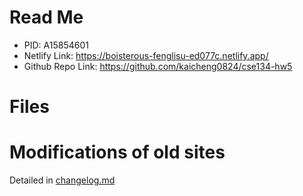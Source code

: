 # Read Me
- PID: A15854601
- Netlify Link: https://boisterous-fenglisu-ed077c.netlify.app/
- Github Repo Link: https://github.com/kaicheng0824/cse134-hw5 

# Files


# Modifications of old sites
Detailed in [changelog.md](changelog.md)


